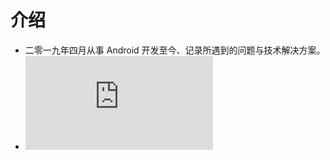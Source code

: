 # 介绍
+ 二零一九年四月从事 Android 开发至今、记录所遇到的问题与技术解决方案。 
+ ![SVG](https://github.com/MilkBeeno/MilkBeenoNoteBook/edit/master/Android/Java/Jvm.md)
